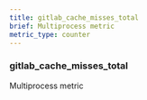 ```yaml
---
title: gitlab_cache_misses_total
brief: Multiprocess metric
metric_type: counter
---
```

### gitlab_cache_misses_total

Multiprocess metric